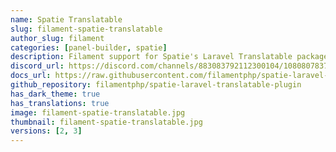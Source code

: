 ```yaml
---
name: Spatie Translatable
slug: filament-spatie-translatable
author_slug: filament
categories: [panel-builder, spatie]
description: Filament support for Spatie's Laravel Translatable package.
discord_url: https://discord.com/channels/883083792112300104/1080807837833384017
docs_url: https://raw.githubusercontent.com/filamentphp/spatie-laravel-translatable-plugin/3.x/README.md
github_repository: filamentphp/spatie-laravel-translatable-plugin
has_dark_theme: true
has_translations: true
image: filament-spatie-translatable.jpg
thumbnail: filament-spatie-translatable.jpg
versions: [2, 3]
---
```

